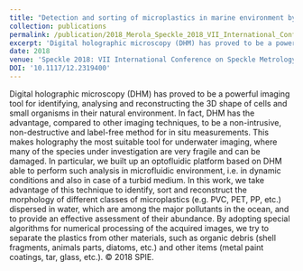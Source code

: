 ```yaml
---
title: "Detection and sorting of microplastics in marine environment by new imaging tools"
collection: publications
permalink: /publication/2018_Merola_Speckle_2018_VII_International_Conference_on_Speckle_Metrology
excerpt: 'Digital holographic microscopy (DHM) has proved to be a powerful imaging tool for identifying, analysing and reconstructing the 3D shape of cells and small organisms in their natural environment. In fact, DHM has the advantage, compared to other imaging techniques, to be a non-intrusive, non-destructive and label-free method for in situ measurements. This makes holography the most suitable tool for underwater imaging, where many of the species under investigation are very fragile and can be damaged. In particular, we built up an optofluidic platform based on DHM able to perform such analysis in microfluidic environment, i.e. in dynamic conditions and also in case of a turbid medium. In this work, we take advantage of this technique to identify, sort and reconstruct the morphology of different classes of microplastics (e.g. PVC, PET, PP, etc.) dispersed in water, which are among the major pollutants in the ocean, and to provide an effective assessment of their abundance. By adopting special algorithms for numerical processing of the acquired images, we try to separate the plastics from other materials, such as organic debris (shell fragments, animals parts, diatoms, etc.) and other items (metal paint coatings, tar, glass, etc.). © 2018 SPIE.'
date: 2018
venue: 'Speckle 2018: VII International Conference on Speckle Metrology'
DOI: '10.1117/12.2319400'
---
```

Digital holographic microscopy (DHM) has proved to be a powerful imaging tool for identifying, analysing and reconstructing the 3D shape of cells and small organisms in their natural environment. In fact, DHM has the advantage, compared to other imaging techniques, to be a non-intrusive, non-destructive and label-free method for in situ measurements. This makes holography the most suitable tool for underwater imaging, where many of the species under investigation are very fragile and can be damaged. In particular, we built up an optofluidic platform based on DHM able to perform such analysis in microfluidic environment, i.e. in dynamic conditions and also in case of a turbid medium. In this work, we take advantage of this technique to identify, sort and reconstruct the morphology of different classes of microplastics (e.g. PVC, PET, PP, etc.) dispersed in water, which are among the major pollutants in the ocean, and to provide an effective assessment of their abundance. By adopting special algorithms for numerical processing of the acquired images, we try to separate the plastics from other materials, such as organic debris (shell fragments, animals parts, diatoms, etc.) and other items (metal paint coatings, tar, glass, etc.). © 2018 SPIE.

